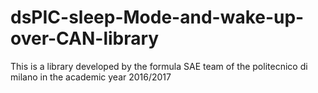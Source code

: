# dsPIC-sleep-Mode-and-wake-up-over-CAN-library
This is a library developed by the formula SAE team of the politecnico di milano in the academic year 2016/2017 
